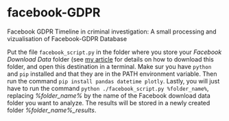 # facebook-GDPR
Facebook GDPR Timeline in criminal investigation: A small processing and vizualisation of Facebook-GDPR Database


  Put the file `facebook_script.py` in the folder where you store your _Facebook Download Data_ folder (see [my article](https://clairebilat.github.io/forensic-data-stories/2021-01-07-facebook-rgpd/) for details on how to download this folder, and open this destination in a terminal. Make sur you have `python` and `pip` installed and that they are in the PATH environment variable. Then run the command `pip install pandas datetime plotly`. Lastly, you will just have to run the command `python ./facebook_script.py %folder_name%`, replacing _%folder_name%_ by the name of the Facebook download data folder you want to analyze. The results will be stored in a newly created folder _%folder_name%\_results_.


